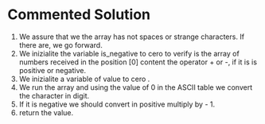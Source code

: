 # Commented Solution

1. We assure that we the array has not spaces or strange characters. If there are, we go forward.
2. We inizialite the variable is_negative to cero to verify is the array of numbers received in the position [0] content the operator + or -, if it is is positive or negative.
3. We inizialite a variable of value to cero .
4. We run the array and using the value of 0 in the ASCII table we convert the character in digit.
5. If it is negative we should convert in positive multiply by - 1.
6. return the value.


